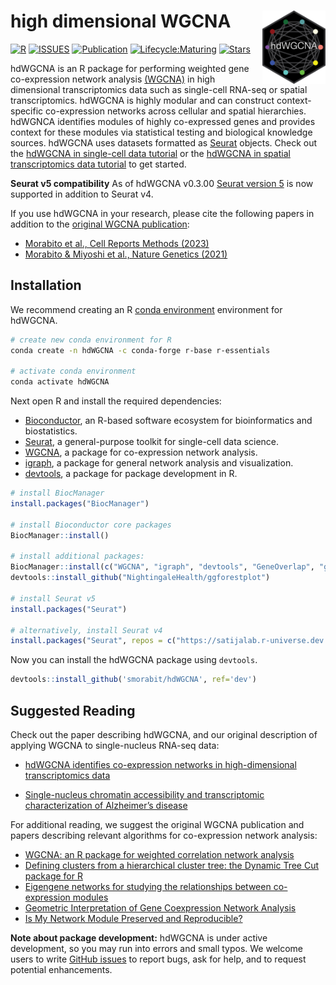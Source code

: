 
# high dimensional WGCNA <img src="man/figures/logo.png" align="right" height="20%" width="20%" />


[![R](https://img.shields.io/github/r-package/v/smorabit/hdWGCNA)](https://github.com/smorabit/hdWGCNA/tree/dev)
[![ISSUES](https://img.shields.io/github/issues/smorabit/hdWGCNA)](https://github.com/smorabit/hdWGCNA/issues)
[![Publication](https://img.shields.io/badge/publication-Cell%20Rep%20Meth-%2300A1D7)](https://www.cell.com/cell-reports-methods/fulltext/S2667-2375(23)00127-3)
[![Lifecycle:Maturing](https://img.shields.io/badge/Lifecycle-Maturing-007EC6)](https://github.com/smorabit/hdWGCNA)
[![Stars](https://img.shields.io/github/stars/smorabit/hdWGCNA?style=social)](https://github.com/smorabit/hdWGCNA/)


hdWGCNA is an R package for performing weighted gene co-expression network analysis [(WGCNA)](https://doi.org/10.1186/1471-2105-9-559) in high dimensional transcriptomics data such as single-cell RNA-seq or spatial transcriptomics. hdWGCNA is highly modular and can construct context-specific co-expression networks across cellular and spatial hierarchies. hdWGNCA identifies modules of highly co-expressed genes and provides context for these modules via statistical testing and biological knowledge sources. hdWGCNA uses datasets formatted as [Seurat](https://satijalab.org/seurat/index.html) objects. Check out the [hdWGCNA in single-cell data tutorial](https://smorabit.github.io/hdWGCNA/articles/basic_tutorial.html) or the [hdWGCNA in spatial transcriptomics data tutorial](https://smorabit.github.io/hdWGCNA/articles/ST_basics.html) to get started.

**Seurat v5 compatibility** As of hdWGCNA v0.3.00 [Seurat version 5](https://satijalab.org/seurat/articles/get_started_v5.html) is now supported in addition to Seurat v4. 

If you use hdWGCNA in your research, please cite the following papers in addition to the [original WGCNA publication](https://doi.org/10.1186/1471-2105-9-559):

* [Morabito et al., Cell Reports Methods (2023)](https://www.cell.com/cell-reports-methods/fulltext/S2667-2375(23)00127-3)
* [Morabito & Miyoshi et al., Nature Genetics (2021)](https://doi.org/10.1038/s41588-021-00894-z)


## Installation

We recommend creating an R [conda environment](https://docs.conda.io/en/latest/) environment for hdWGCNA.

```bash
# create new conda environment for R
conda create -n hdWGCNA -c conda-forge r-base r-essentials

# activate conda environment
conda activate hdWGCNA
```

Next open R and install the required dependencies:

* [Bioconductor](https://www.bioconductor.org/), an R-based software ecosystem for bioinformatics and biostatistics.
* [Seurat](https://satijalab.org/seurat/index.html), a general-purpose toolkit for single-cell data science.
* [WGCNA](https://horvath.genetics.ucla.edu/html/CoexpressionNetwork/Rpackages/WGCNA/), a package for co-expression network analysis.
* [igraph](https://igraph.org/r/), a package for general network analysis and visualization.
* [devtools](https://devtools.r-lib.org/), a package for package development in R.

```r
# install BiocManager
install.packages("BiocManager")

# install Bioconductor core packages
BiocManager::install()

# install additional packages:
BiocManager::install(c("WGCNA", "igraph", "devtools", "GeneOverlap", "ggrepel", "UCell"))
devtools::install_github("NightingaleHealth/ggforestplot")

# install Seurat v5 
install.packages("Seurat")

# alternatively, install Seurat v4
install.packages("Seurat", repos = c("https://satijalab.r-universe.dev', 'https://cloud.r-project.org"))

```

Now you can install the hdWGCNA package using `devtools`.

```r
devtools::install_github('smorabit/hdWGCNA', ref='dev')
```

## Suggested Reading

Check out the paper describing hdWGCNA, and our original description of applying WGCNA to single-nucleus RNA-seq data:

* [hdWGCNA identifies co-expression networks in high-dimensional transcriptomics data](https://www.cell.com/cell-reports-methods/fulltext/S2667-2375(23)00127-3) 

* [Single-nucleus chromatin accessibility and transcriptomic characterization of Alzheimer’s disease](https://doi.org/10.1038/s41588-021-00894-z) 

For additional reading, we suggest the original WGCNA publication and papers describing relevant algorithms for co-expression network analysis:

* [WGCNA: an R package for weighted correlation network analysis](https://doi.org/10.1186/1471-2105-9-559)
* [Defining clusters from a hierarchical cluster tree: the Dynamic Tree Cut package for R](https://doi.org/10.1093/bioinformatics/btm563)
* [Eigengene networks for studying the relationships between co-expression modules](https://doi.org/10.1186/1752-0509-1-54)
* [Geometric Interpretation of Gene Coexpression Network Analysis](https://doi.org/10.1371/journal.pcbi.1000117)
* [Is My Network Module Preserved and Reproducible?](https://doi.org/10.1371/journal.pcbi.1001057)

**Note about package development:** hdWGCNA is under active development, so you may run into errors and small typos. We welcome users to
write [GitHub issues](https://docs.github.com/en/issues/tracking-your-work-with-issues/creating-an-issue)
to report bugs, ask for help, and to request potential enhancements.
